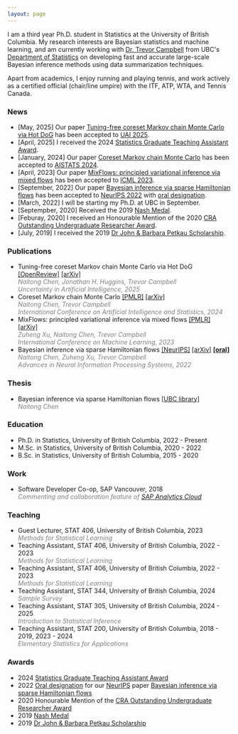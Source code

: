 ```yaml
---
layout: page
---
```


I am a third year Ph.D. student in Statistics at the University of British Columbia. My research interests are Bayesian statistics and machine learning, and am currently working with [Dr. Trevor Campbell](https://trevorcampbell.me/) from UBC's [Department of Statistics](https://www.stat.ubc.ca/) on developing fast and accurate large-scale Bayesian inference methods using data summarization techniques.

Apart from academics, I enjoy running and playing tennis, and work actively as a certified official (chair/line umpire) with the ITF, ATP, WTA, and Tennis Canada.

### News
* [May, 2025] Our paper [Tuning-free coreset Markov chain Monte Carlo via Hot DoG](https://arxiv.org/abs/2410.18973) has been accepted to [UAI 2025](https://www.auai.org/uai2025/).
* [April, 2025] I received the 2024 [Statistics Graduate Teaching Assistant Award](https://www.stat.ubc.ca/news/congratulations-2024-gta-award-winners-kenny-chiu-and-naitong-chen).
* [January, 2024] Our paper [Coreset Markov chain Monte Carlo](https://arxiv.org/abs/2310.17063) has been accepted to [AISTATS 2024](https://aistats.org/aistats2024/).
* [April, 2023] Our paper [MixFlows: principled variational inference via mixed flows](https://arxiv.org/abs/2205.07475) has been accepted to [ICML 2023](https://icml.cc/).
* [September, 2022] Our paper [Bayesian inference via sparse Hamiltonian flows](https://arxiv.org/abs/2203.05723) has been accepted to [NeurIPS 2022](https://neurips.cc/) with [oral designation](https://nips.cc/virtual/2022/session/64761).
* [March, 2022] I will be starting my Ph.D. at UBC in September.
* [Septempber, 2020] Received the 2019 [Nash Medal](https://www.stat.ubc.ca/nash-medal).
* [Feburay, 2020] I received an Honourable Mention of the 2020 [CRA Outstanding Undergraduate Researcher Award](https://cra.org/crae/awards/cra-outstanding-undergraduate-researchers/).
* [July, 2019] I received the 2019 [Dr John & Barbara Petkau Scholarship](https://www.stat.ubc.ca/dr-john-and-barbara-petkau-scholarship).

### Publications
* Tuning-free coreset Markov chain Monte Carlo via Hot DoG [[OpenReview]](https://openreview.net/forum?id=MAyoVf1rn6) [[arXiv]](https://arxiv.org/abs/2410.18973)  
<span style="color:gray">*Naitong Chen, Jonathan H. Huggins, Trevor Campbell*</span>
<br><span style="color:gray">*Uncertainty in Artificial Intelligence, 2025*</span>
* Coreset Markov chain Monte Carlo [[PMLR]](https://proceedings.mlr.press/v238/chen24f.html) [[arXiv]](https://arxiv.org/abs/2310.17063)
<br><span style="color:gray">*Naitong Chen, Trevor Campbell*</span>
<br><span style="color:gray">*International Conference on Artificial Intelligence and Statistics, 2024*</span>
* MixFlows: principled variational inference via mixed flows [[PMLR]](https://proceedings.mlr.press/v202/xu23b.html) [[arXiv]](https://arxiv.org/abs/2205.07475)
<br><span style="color:gray">*Zuheng Xu, Naitong Chen, Trevor Campbell*</span>
<br><span style="color:gray">*International Conference on Machine Learning, 2023*</span>
* Bayesian inference via sparse Hamiltonian flows [[NeurIPS]](https://papers.nips.cc/paper_files/paper/2022/hash/83b17fb3369b1effa97ca5409526b02e-Abstract-Conference.html) [[arXiv]](https://arxiv.org/abs/2203.05723) [**[oral]**](https://nips.cc/virtual/2022/session/64761)
<br><span style="color:gray">*Naitong Chen, Zuheng Xu, Trevor Campbell*</span>
<br><span style="color:gray">*Advances in Neural Information Processing Systems, 2022*</span>

### Thesis
* Bayesian inference via sparse Hamiltonian flows [[UBC library]](https://dx.doi.org/10.14288/1.0417554)
<br><span style="color:gray">*Naitong Chen*</span>

### Education
* Ph.D. in Statistics, University of British Columbia, 2022 - Present
* M.Sc. in Statistics, University of British Columbia, 2020 - 2022
* B.Sc. in Statistics, University of British Columbia, 2015 - 2020

### Work
* Software Developer Co-op, SAP Vancouver, 2018
<br><span style="color:gray">*Commenting and collaboration feature of [SAP Analytics Cloud](https://www.sap.com/products/data-cloud/cloud-analytics.html)*</span>

### Teaching
* Guest Lecturer, STAT 406, University of British Columbia, 2023
<br><span style="color:gray">*Methods for Statistical Learning*</span>
* Teaching Assistant, STAT 406, University of British Columbia, 2022 - 2023
<br><span style="color:gray">*Methods for Statistical Learning*</span>
* Teaching Assistant, STAT 406, University of British Columbia, 2022 - 2023
<br><span style="color:gray">*Methods for Statistical Learning*</span>
* Teaching Assistant, STAT 344, University of British Columbia, 2024
<br><span style="color:gray">*Sample Survey*</span>
* Teaching Assistant, STAT 305, University of British Columbia, 2024 - 2025
<br><span style="color:gray">*Introduction to Statistical Inference*</span>
* Teaching Assistant, STAT 200, University of British Columbia, 2018 - 2019, 2023 - 2024
<br><span style="color:gray">*Elementary Statistics for Applications*</span>

### Awards
* 2024 [Statistics Graduate Teaching Assistant Award](https://www.stat.ubc.ca/news/congratulations-2024-gta-award-winners-kenny-chiu-and-naitong-chen)
* 2022 [Oral designation](https://nips.cc/virtual/2022/session/64761) for our [NeurIPS](https://neurips.cc/) paper [Bayesian inference via sparse Hamiltonian flows](https://papers.nips.cc/paper_files/paper/2022/hash/83b17fb3369b1effa97ca5409526b02e-Abstract-Conference.html)
* 2020 Honourable Mention of the [CRA Outstanding Undergraduate Researcher Award](https://cra.org/crae/awards/cra-outstanding-undergraduate-researchers/)
* 2019 [Nash Medal](https://www.stat.ubc.ca/nash-medal)
* 2019 [Dr John & Barbara Petkau Scholarship](https://www.stat.ubc.ca/dr-john-and-barbara-petkau-scholarship)